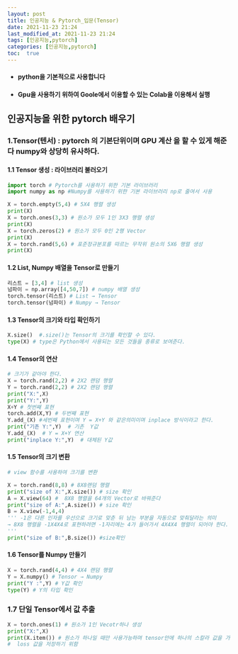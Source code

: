 ```yaml
---
layout: post
title: 인공지능 & Pytorch_입문(Tensor)
date: 2021-11-23 21:24 
last_modified_at: 2021-11-23 21:24
tags: [인공지능,pytorch]
categories: [인공지능,pytorch]
toc:  true
---
```


* #### python을 기본적으로 사용합니다  
* #### Gpu을 사용하기 위하여 Goole에서 이용할 수 있는 Colab을 이용해서 실행

## 인공지능을 위한 pytorch 배우기 

### __1.Tensor(텐서)__ : pytorch 의 기본단위이며 __GPU 계산__ 을 할 수 있게 해준다 numpy와 상당히 유사하다.
#### __1.1 Tensor 생성__ : 라이브러리 불러오기

```python
import torch # Pytorch를 사용하기 위한 기본 라이브러리
import numpy as np #Numpy를 사용하기 위한 기본 라이브러리 np로 줄여서 사용

X = torch.empty(5,4) # 5X4 행렬 생성
print(X)
X = torch.ones(3,3) # 원소가 모두 1인 3X3 행렬 생성
print(X)
X = torch.zeros(2) # 원소가 모두 0인 2행 Vector
print(X)
X = torch.rand(5,6) # 표준정규분포를 따르는 무작위 원소의 5X6 행렬 생성
print(X) 
```
#### 1.2 List, Numpy 배열을 Tensor로 만들기

```python
리스트 = [3,4] # list 생성
넘파이 = np.array([4,50,7]) # numpy 배열 생성
torch.tensor(리스트) # List → Tensor
torch.tensor(넘파이) # Numpy → Tensor
```

#### 1.3 Tensor의 크기와 타입 확인하기
```python
X.size()  #.size()는 Tensor의 크기를 확인할 수 있다.
type(X) # type은 Python에서 사용되는 모든 것들을 종류로 보여준다.
```

#### 1.4 Tensor의 연산
```python
# 크기가 같아야 한다.
X = torch.rand(2,2) # 2X2 랜덤 행렬
Y = torch.rand(2,2) # 2X2 랜덤 행렬
print("X:",X)
print("Y:",Y)
X+Y # 첫번째 표현
torch.add(X,Y) # 두번째 표현
Y.add_(X) #세번째 표현이며 Y = X+Y 와 같은의미이며 inplace 방식이라고 한다.
print("기존 Y:",Y)  # 기존  Y값
Y.add_(X)  # Y = X+Y 연산
print("inplace Y:",Y)  # 대체된 Y값
```
#### 1.5 Tensor의 크기 변환

```python
# view 함수를 사용하여 크기를 변환

X = torch.rand(8,8) # 8X8랜덤 행렬
print("size of X:",X.size()) # size 확인 
A = X.view(64) #  8X8 행렬을 64개의 Vector로 바꿔준다 
print("size of A:",A.size()) # size 확인
B = X.view(-1,4,4) 
''' -1은 다른 인자를 우선으로 크기로 맞춘 뒤 남는 부분을 자동으로 맞춰달라는 의미 
→ 8X8 행렬을 -1X4X4로 표현하려면 -1자리에는 4가 들어가서 4X4X4 행렬이 되어야 한다. 따라서 -1자리에는 4가 자동으로 맞춰짐
'''
print("size of B:",B.size()) #size확인
```
#### 1.6 Tensor를 Numpy 만들기 
```python
X = torch.rand(4,4) # 4X4 랜덤 행렬 
Y = X.numpy() # Tensor → Numpy
print("Y :",Y) # Y값 확인
type(Y) # Y의 타입 확인
```

### 1.7 단일 Tensor에서 값 추출

```python
X = torch.ones(1) # 원소가 1인 Vecotr하나 생성
print("X:",X)
print(X.item()) # 원소가 하나일 때만 사용가능하며 tensor안에 하나의 스칼라 값을 가져온다. 텐서(행렬)가 아님
#  loss 값을 저장하기 위함
```